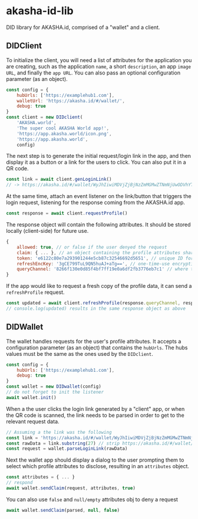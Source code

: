 # akasha-id-lib
DID library for AKASHA.id, comprised of a "wallet" and a client.

## DIDClient

To initialize the client, you will need a list of attributes for the application you are creating, such as the application `name`, a short `description`, an app `image URL`, and finally the `app URL`. You can also pass an optional configuration parameter (as an object).

```JavaScript
const config = {
    hubUrls: ['https://examplehub1.com'],
    walletUrl: 'https://akasha.id/#/wallet/',
    debug: true
}
const client = new DIDclient(
    'AKASHA.world',
    'The super cool AKASHA World app!',
    'https://app.akasha.world/icon.png',
    'https://app.akasha.world',
    config)
```

The next step is to generate the initial request/login link in the app, and then display it as a button or a link for the users to click. You can also put it in a QR code.

```JavaScript
const link = await client.genLoginLink()
// -> https://akasha.id/#/wallet/WyJhIiwiMDVjZjBjNzZmMGMwZTNmNjUwODVhYTA1YmZmODFkMGI3MmI1M2VmOSIsIkVEZUJLekpwUkoyeVhUVnVncFRTQ2c9PSIsMTY4NzQ2NF0=
```

At the same time, attach an event listener on the link/button that triggers the login request, listening for the response coming from the AKASHA.id app.

```JavaScript
const response = await client.requestProfile()
```

The response object will contain the following attributes. It should be stored locally (client-side) for future use.

```JavaScript
{
    allowed: true, // or false if the user denyed the request
    claim: { ... }, // an object containing the profile attributes shared by the user
    token: 'e6122c80e7a293901244e5cb87c32546692d5651', // unique ID for this app that is used for future requests
    refreshEncKey: '3gCE799TuL9QN5huAJ+aTg==', // one-time-use encryption key for the next request
    queryChannel: '8266f130e0d85f4bf7ff19e0a6df2fb3776eb7c1' // where to send the refresh requests
}
```

If the app would like to request a fresh copy of the profile data, it can send a `refreshProfile` request.

```JavaScript
const updated = await client.refreshProfile(response.queryChannel, response.token, response.refreshEncKey)
// console.log(updated) results in the same response object as above
```

## DIDWallet

The wallet handles requests for the user's profile attributes. It accepts a configuration parameter (as an object) that contains the `hubUrls`. The hubs values must be the same as the ones used by the `DIDclient`.

```JavaScript
const config = {
    hubUrls: ['https://examplehub1.com'],
    debug: true
}
const wallet = new DIDwallet(config)
// do not forget to init the listener
await wallet.init()
```

When a the user clicks the login link generated by a "client" app, or when the QR code is scanned, the link needs to be parsed in order to get to the relevant request data.

```JavaScript
// Assuming a the link was the following
const link = 'https://akasha.id/#/wallet/WyJhIiwiMDVjZjBjNzZmMGMwZTNmNjUwODVhYTA1YmZmODFkMGI3MmI1M2VmOSIsIkVEZUJLekpwUkoyeVhUVnVncFRTQ2c9PSIsMTY4NzQ2NF0='
const rawData = link.substring(27) // strip https://akasha.id/#/wallet/
const request = wallet.parseLoginLink(rawData)
```

Next the wallet app should display a dialog to the user prompting them to select which profile attributes to disclose, resulting in an `attributes` object.

```JavaScript
const attributes = { ... }
// respond
await wallet.sendClaim(request, attributes, true)
```

You can also use `false` and `null/empty` attributes obj to deny a request

```JavaScript
await wallet.sendClaim(parsed, null, false)
```
